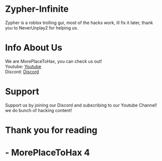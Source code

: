 # Zypher-Infinite
Zypher is a roblox trolling gui, most of the hacks work, ill fix it later, thank you to NeverUnplay2 for helping us.
# Info About Us
We are MorePlaceToHax, you can check us out!                                    
Youtube: [Youtube](https://www.youtube.com/channel/UCkReo_AN4Uh-gAKtFV6T9-Q)                                   
Discord: [Discord](discord.gg/invite/Np2N7uRZtz)
# Support
Support us by joining our Discord and subscribing to our Youtube Channel!
we do bunch of hacking content!

# Thank you for reading
# - MorePlaceToHax 4

